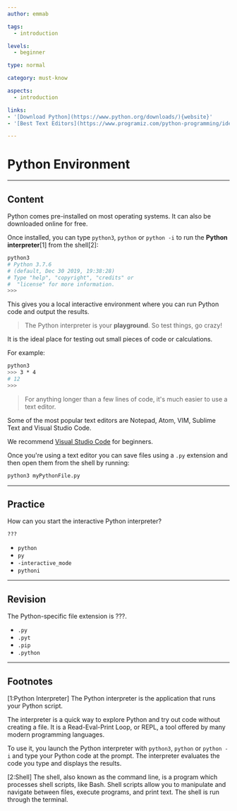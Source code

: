 ```yaml
---
author: emmab

tags:
  - introduction

levels:
  - beginner

type: normal

category: must-know

aspects:
  - introduction

links:
- '[Download Python](https://www.python.org/downloads/){website}'
- '[Best Text Editors](https://www.programiz.com/python-programming/ide){website}'

---
```


# Python Environment

---
## Content

Python comes pre-installed on most operating systems. It can also be downloaded online for free.

Once installed, you can type `python3`, `python` or `python -i` to run the **Python interpreter**[1] from the shell[2]:

```bash
python3
# Python 3.7.6
# (default, Dec 30 2019, 19:38:28)
# Type "help", "copyright", "credits" or
#  "license" for more information.
>>>
```

This gives you a local interactive environment where you can run Python code and output the results.

> The Python interpreter is your **playground**. So test things, go crazy!

It is the ideal place for testing out small pieces of code or calculations.

For example:

```bash
python3
>>> 3 * 4
# 12
>>>
```

> For anything longer than a few lines of code, it's much easier to use a text editor.

Some of the most popular text editors are Notepad, Atom, VIM, Sublime Text and Visual Studio Code.

We recommend [Visual Studio Code](https://code.visualstudio.com/Download) for beginners. 

Once you're using a text editor you can save files using a `.py` extension and then open them from the shell by running:

```bash
python3 myPythonFile.py
```

---
## Practice

How can you start the interactive Python interpreter?

```bash
???
```

* `python`
* `py`
* `-interactive_mode`
* `pythoni`


---
## Revision

The Python-specific file extension is ???.


* `.py`
* `.pyt`
* `.pip`
* `.python`

---
## Footnotes

[1:Python Interpreter]
The Python interpreter is the application that runs your Python script. 

The interpreter is a quick way to explore Python and try out code without creating a file. It is a Read-Eval-Print Loop, or REPL, a tool offered by many modern programming languages. 

To use it, you launch the Python interpreter with `python3`, `python` or `python -i` and type your Python code at the prompt. The interpreter evaluates the code you type and displays the results.

[2:Shell]
The shell, also known as the command line, is a program which processes shell scripts, like Bash. Shell scripts allow you to manipulate and navigate between files, execute programs, and print text. The shell is run through the terminal.
 
